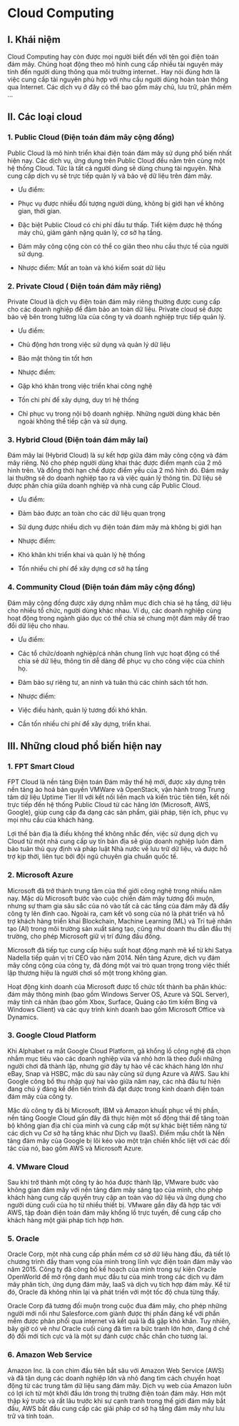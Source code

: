 # Cloud Computing
## I. Khái niệm
Cloud Computing hay còn được mọi người biết đến với tên gọi điện toán đám mây. Chúng hoạt động theo mô hình cung cấp nhiều tài nguyên máy tính đến người dùng thông qua môi trường internet.. Hay nói đúng hơn là việc cung cấp tài nguyên phù hợp với nhu cầu người dùng hoàn toàn thông qua Internet. Các dịch vụ ở đây có thể bao gồm máy chủ, lưu trữ, phần mềm …
## II. Các loại cloud 
### 1. Public Cloud (Điện toán đám mây cộng đồng)
Public Cloud là mô hình triển khai điện toán đám mây sử dụng phổ biến nhất hiện nay. Các dịch vụ, ứng dụng trên Public Cloud đều nằm trên cùng một hệ thống Cloud. Tức là tất cả người dùng sẽ dùng chung tài nguyên. Nhà cung cấp dịch vụ sẽ trực tiếp quản lý và bảo vệ dữ liệu trên đám mây.

- Ưu điểm:

 + Phục vụ được nhiều đối tượng người dùng, không bị giới hạn về không gian, thời gian.

 + Đặc biệt Public Cloud có chi phí đầu tư thấp. Tiết kiệm được hệ thống máy chủ, giảm gánh nặng quản lý, cơ sở hạ tầng.

 + Đám mây công cộng còn có thể co giãn theo nhu cầu thực tế của người sử dụng.

 

 - Nhược điểm: Mất an toàn và khó kiểm soát dữ liệu

### 2. Private Cloud ( Điện toán đám mây riêng)
 Private Cloud là dịch vụ điện toán đám mây riêng thường được cung cấp cho các doanh nghiệp để đảm bảo an toàn dữ liệu. Private cloud sẽ được bảo vệ bên trong tường lửa của công ty và doanh nghiệp trực tiếp quản lý.

 - Ưu điểm:

 + Chủ động hơn trong việc sử dụng và quản lý dữ liệu

 + Bảo mật thông tin tốt hơn

 
 - Nhược điểm:

 + Gặp khó khăn trong việc triển khai công nghệ

 + Tốn chi phí để xây dựng, duy trì hệ thống

 + Chỉ phục vụ trong nội bộ doanh nghiệp. Những người dùng khác bên ngoài không thể tiếp cận và sử dụng.

### 3. Hybrid Cloud (Điện toán đám mây lai)
Đám mây lai (Hybrid Cloud) là sự kết hợp giữa đám mây công cộng và đám mây riêng. Nó cho phép người dùng khai thác được điểm mạnh của 2 mô hình trên. Và đồng thời hạn chế được điểm yếu của 2 mô hình đó. Đám mây lai thường sẽ do doanh nghiệp tạo ra và việc quản lý thông tin. Dữ liệu sẽ được phân chia giữa doanh nghiệp và nhà cung cấp Public Cloud.
- Ưu điểm:
+ Đảm bảo được an toàn cho các dữ liệu quan trọng

+ Sử dụng được nhiều dịch vụ điện toán đám mây mà không bị giới hạn

- Nhược điểm:
+ Khó khăn khi triển khai và quản lý hệ thống

+ Tốn nhiều chi phí để xây dựng cơ sở hạ tầng

### 4. Community Cloud (Điện toán đám mây cộng đồng)
Đám mây cộng đồng được xây dựng nhằm mục đích chia sẻ hạ tầng, dữ liệu cho nhiều tổ chức, người dùng khác nhau. Ví dụ, các doanh nghiệp cùng hoạt động trong ngành giáo dục có thể chia sẻ chung một đám mây để trao đổi dữ liệu cho nhau.

 - Ưu điểm:
 + Các tổ chức/doanh nghiệp/cá nhân chung lĩnh vực hoạt động có thể chia sẻ dữ liệu, thông tin dễ dàng để phục vụ cho công việc của chính họ.

 + Đảm bảo sự riêng tư, an ninh và tuân thủ các chính sách tốt hơn.

 - Nhược điểm:
 + Việc điều hành, quản lý tương đối khó khăn.

 + Cần tốn nhiều chi phí để xây dựng, triển khai.
## III. Những cloud phổ biến hiện nay

### 1. FPT Smart Cloud
FPT Cloud là nền tảng Điện toán Đám mây thế hệ mới, được xây dựng trên nền tảng ảo hoá bản quyền VMWare và OpenStack, vận hành trong Trung tâm dữ liệu Uptime Tier III với kết nối liền mạch và kiến trúc tiên tiến, kết nối trực tiếp đến hệ thống Public Cloud từ các hãng lớn (Microsoft, AWS, Google), giúp cung cấp đa dạng các sản phẩm, giải pháp, tiện ích, phục vụ mọi nhu cầu của khách hàng.

Lợi thế bản địa là điều không thể không nhắc đến, việc sử dụng dịch vụ Cloud từ một nhà cung cấp uy tín bản địa sẽ giúp doanh nghiệp luôn đảm bảo tuân thủ quy định và pháp luật Nhà nước về lưu trữ dữ liệu, và được hỗ trợ kịp thời, liên tục bởi đội ngũ chuyên gia chuẩn quốc tế.

### 2. Microsoft Azure
Microsoft đã trở thành trung tâm của thế giới công nghệ trong nhiều năm nay. Mặc dù Microsoft bước vào cuộc chiến đám mây tương đối muộn, nhưng sự tham gia sâu sắc của nó vào tất cả các tầng của đám mây đã đẩy công ty lên đỉnh cao. Ngoài ra, cam kết vô song của nó là phát triển và hỗ trợ khách hàng triển khai Blockchain, Machine Learning (ML) và Trí tuệ nhân tạo (AI) trong môi trường sản xuất sáng tạo, cũng như doanh thu dẫn đầu thị trường, cho phép Microsoft giữ vị trí đứng đầu đống.

Microsoft đã tiếp tục cung cấp hiệu suất hoạt động mạnh mẽ kể từ khi Satya Nadella tiếp quản vị trí CEO vào năm 2014. Nền tảng Azure, dịch vụ đám mây công cộng của công ty, đã đóng một vai trò quan trọng trong việc thiết lập thương hiệu là người chơi số một trong không gian.

Hoạt động kinh doanh của Microsoft được tổ chức tốt thành ba phân khúc: đám mây thông minh (bao gồm Windows Server OS, Azure và SQL Server), máy tính cá nhân (bao gồm Xbox, Surface, Quảng cáo tìm kiếm Bing và Windows Client) và các quy trình kinh doanh bao gồm Microsoft Office và Dynamics.

### 3. Google Cloud Platform
Khi Alphabet ra mắt Google Cloud Platform, gã khổng lồ công nghệ đã chọn nhắm mục tiêu vào các doanh nghiệp vừa và nhỏ hơn là theo đuổi những người chơi đã thành lập, nhưng giờ đây tự hào về các khách hàng lớn như eBay, Snap và HSBC, mặc dù sau này cũng sử dụng Azure và AWS. Sau khi Google công bố thu nhập quý hai vào giữa năm nay, các nhà đầu tư hiện đang chú ý đáng kể đến tiến trình đã đạt được trong kinh doanh điện toán đám mây của công ty.

Mặc dù công ty đã bị Microsoft, IBM và Amazon khuất phục về thị phần, nền tảng Google Cloud gần đây đã thực hiện một số động thái để tăng toàn bộ không gian địa chỉ của mình và cung cấp một sự khác biệt tiềm năng từ các dịch vụ Cơ sở hạ tầng khác như Dịch vụ (IaaS). Điểm mấu chốt là Nền tảng đám mây của Google bị lôi kéo vào một trận chiến khốc liệt với các đối tác của nó, bao gồm AWS và Microsoft Azure.

### 4. VMware Cloud
Sau khi trở thành một công ty ảo hóa được thành lập, VMware bước vào không gian đám mây với nền tảng đám mây sáng tạo của mình, cho phép khách hàng cung cấp quyền truy cập an toàn vào dữ liệu và ứng dụng cho người dùng cuối của họ từ nhiều thiết bị. VMware gần đây đã hợp tác với AWS, tập đoàn điện toán đám mây khổng lồ trực tuyến, để cung cấp cho khách hàng một giải pháp tích hợp hơn.

### 5. Oracle
Oracle Corp, một nhà cung cấp phần mềm cơ sở dữ liệu hàng đầu, đã tiết lộ chương trình đầy tham vọng của mình trong lĩnh vực điện toán đám mây vào năm 2015. Công ty đã công bố kế hoạch của mình trong sự kiện Oracle OpenWorld để mở rộng danh mục đầu tư của mình trong các dịch vụ đám mây phân tích, ứng dụng đám mây, IaaS và dịch vụ tích hợp đám mây. Kể từ đó, Oracle đã không nhìn lại và phát triển với một tốc độ chưa từng thấy.

Oracle Corp đã tương đối muộn trong cuộc đua đám mây, cho phép những người mới nổi như Salesforce.com giành được thị phần đáng kể với phần mềm được phân phối qua internet và kết quả là đã gặp khó khăn. Tuy nhiên, bây giờ có vẻ như Oracle cuối cùng đã tìm ra bức tranh lớn hơn, đang ở chế độ đổi mới tích cực và là một sự đánh cược chắc chắn cho tương lai.

### 6. Amazon Web Service
Amazon Inc. là con chim đầu tiên bắt sâu với Amazon Web Service (AWS) và đã tận dụng các doanh nghiệp lớn và nhỏ đang tìm cách chuyển hoạt động từ các trung tâm dữ liệu sang đám mây. Dịch vụ web của Amazon luôn có lợi ích từ một khởi đầu lớn trong thị trường điện toán đám mây. Hơn một thập kỷ trước và rất lâu trước khi sự cạnh tranh trong thế giới đám mây bắt đầu, AWS bắt đầu cung cấp các giải pháp cơ sở hạ tầng đám mây như lưu trữ và tính toán.
